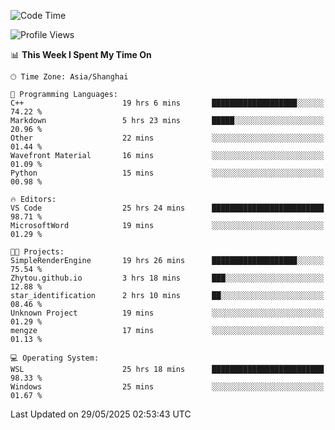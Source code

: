 <!--START_SECTION:waka-->
![Code Time](http://img.shields.io/badge/Code%20Time-2%2C927%20hrs%2047%20mins-blue)

![Profile Views](http://img.shields.io/badge/Profile%20Views-0-blue)

📊 **This Week I Spent My Time On** 

```text
🕑︎ Time Zone: Asia/Shanghai

💬 Programming Languages: 
C++                      19 hrs 6 mins       ███████████████████░░░░░░   74.22 % 
Markdown                 5 hrs 23 mins       █████░░░░░░░░░░░░░░░░░░░░   20.96 % 
Other                    22 mins             ░░░░░░░░░░░░░░░░░░░░░░░░░   01.44 % 
Wavefront Material       16 mins             ░░░░░░░░░░░░░░░░░░░░░░░░░   01.09 % 
Python                   15 mins             ░░░░░░░░░░░░░░░░░░░░░░░░░   00.98 % 

🔥 Editors: 
VS Code                  25 hrs 24 mins      █████████████████████████   98.71 % 
MicrosoftWord            19 mins             ░░░░░░░░░░░░░░░░░░░░░░░░░   01.29 % 

🐱‍💻 Projects: 
SimpleRenderEngine       19 hrs 26 mins      ███████████████████░░░░░░   75.54 % 
Zhytou.github.io         3 hrs 18 mins       ███░░░░░░░░░░░░░░░░░░░░░░   12.88 % 
star_identification      2 hrs 10 mins       ██░░░░░░░░░░░░░░░░░░░░░░░   08.46 % 
Unknown Project          19 mins             ░░░░░░░░░░░░░░░░░░░░░░░░░   01.29 % 
mengze                   17 mins             ░░░░░░░░░░░░░░░░░░░░░░░░░   01.13 % 

💻 Operating System: 
WSL                      25 hrs 18 mins      █████████████████████████   98.33 % 
Windows                  25 mins             ░░░░░░░░░░░░░░░░░░░░░░░░░   01.67 % 
```


 Last Updated on 29/05/2025 02:53:43 UTC
<!--END_SECTION:waka-->